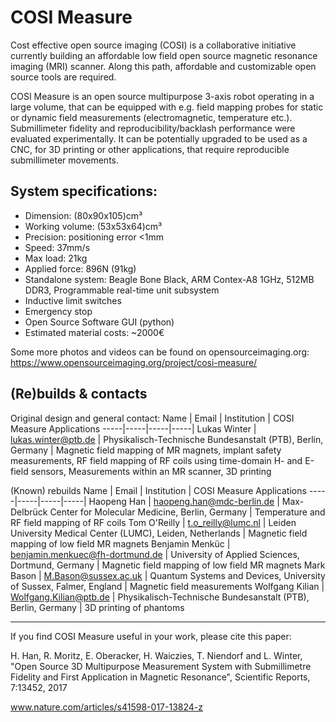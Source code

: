 # COSI Measure
Cost effective open source imaging (COSI) is a collaborative initiative currently building an affordable low field open source magnetic resonance imaging (MRI) scanner. Along this path, affordable and customizable open source tools are required. 

COSI Measure is an open source multipurpose 3-axis robot operating in a large volume, that can be equipped with e.g. field mapping probes for static or dynamic field measurements (electromagnetic, temperature etc.). Submillimeter fidelity and reproducibility/backlash performance were evaluated experimentally. It can be potentially upgraded to be used as a CNC, for 3D printing or other applications, that require reproducible submillimeter movements.



## System specifications:
* Dimension: (80x90x105)cm³
* Working volume: (53x53x64)cm³
* Precision: positioning error <1mm
* Speed: 37mm/s
* Max load: 21kg
* Applied force: 896N (91kg)
* Standalone system: Beagle Bone Black, ARM Contex-A8 1GHz, 512MB DDR3, Programmable real-time unit subsystem
* Inductive limit switches
* Emergency stop
* Open Source Software GUI (python)
* Estimated material costs: ~2000€

Some more photos and videos can be found on opensourceimaging.org: https://www.opensourceimaging.org/project/cosi-measure/


## (Re)builds & contacts

Original design and general contact:
Name | Email | Institution | COSI Measure Applications
-----|-----|-----|-----|
Lukas Winter | lukas.winter@ptb.de | Physikalisch-Technische Bundesanstalt (PTB), Berlin, Germany | Magnetic field mapping of MR magnets, implant safety measurements, RF field mapping of RF coils using time-domain H- and E-field sensors, Measurements within an MR scanner, 3D printing

(Known) rebuilds
Name | Email | Institution | COSI Measure Applications
-----|-----|-----|-----|
Haopeng Han | haopeng.han@mdc-berlin.de | Max-Delbrück Center for Molecular Medicine, Berlin, Germany | Temperature and RF field mapping of RF coils
Tom O'Reilly | t.o_reilly@lumc.nl | Leiden University Medical Center (LUMC), Leiden, Netherlands | Magnetic field mapping of low field MR magnets
Benjamin Menküc | benjamin.menkuec@fh-dortmund.de | University of Applied Sciences, Dortmund, Germany | Magnetic field mapping of low field MR magnets
Mark Bason | M.Bason@sussex.ac.uk | Quantum Systems and Devices, University of Sussex, Falmer, England | Magnetic field measurements
Wolfgang Kilian | Wolfgang.Kilian@ptb.de | Physikalisch-Technische Bundesanstalt (PTB), Berlin, Germany | 3D printing of phantoms




____________________________________________________
If you find COSI Measure useful in your work, please cite this paper:

H. Han, R. Moritz, E. Oberacker, H. Waiczies, T. Niendorf and L. Winter, "Open 
Source 3D Multipurpose Measurement System with Submillimetre Fidelity and First
Application in Magnetic Resonance", Scientific Reports, 7:13452, 2017

www.nature.com/articles/s41598-017-13824-z 
